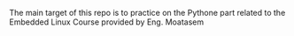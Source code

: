 The main target of this repo is to practice on the Pythone part related to the Embedded Linux Course provided by Eng. Moatasem 
